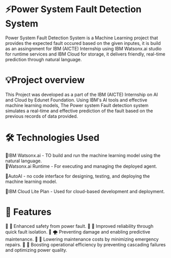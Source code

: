 # ⚡Power System Fault Detection System
Power System Fault Detection System is a Machine Learning project that provides the expected fault occured based on the given inputes, it is build as an assingnment for IBM (AICTE) Internship using IBM Watsonx.ai studio for runtime services and IBM Cloud for storage, it delivers friendly, real-time prediction through natural language.

# 💡Project overview
This Project was developed as a part of the IBM (AICTE) Internship on AI and Cloud by Edunet Foundation. Using IBM's AI tools and effective machine learning models, The Power system Fault detection system simulates a real-time and effective prediction of the fault based on the previous records of data provided.

# 🛠️ Technologies Used
💠IBM Watsonx.ai - TO build and run the machine learning model using the natural language.                                                                                      
💠Watsonx.ai Runtime - For executing and managing the deployed agent.

💠AutoAI - no code interface for designing, testing, and deploying the machine learning model.

💠IBM Cloud Lite Plan - Used for cloud-based development and deployment.

# 🚀 Features
💠 🦺 Enhanced safety from power fault.
💠 🏃 Improved reliability through quick fault isolation.
💠 🌪️ Preventing damage and enabling predictive maintenance.
💠 💸 Lowering maintenance costs by minimizing emergency repairs.
💠 🔋 Boosting operational efficiency by preventing cascading failures and optimizing power quality.





